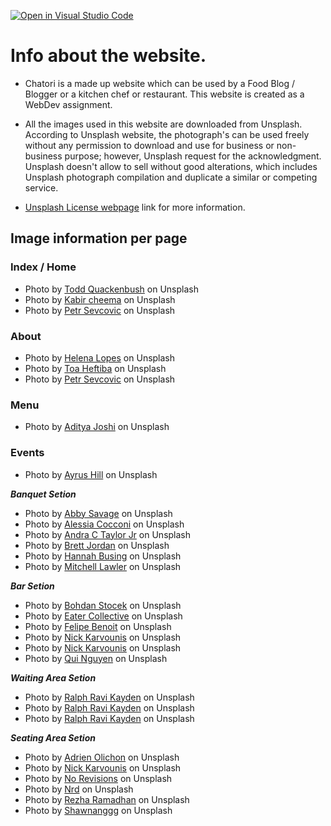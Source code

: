 [![Open in Visual Studio Code](https://classroom.github.com/assets/open-in-vscode-f059dc9a6f8d3a56e377f745f24479a46679e63a5d9fe6f495e02850cd0d8118.svg)](https://classroom.github.com/online_ide?assignment_repo_id=7317753&assignment_repo_type=AssignmentRepo)

# Info about the website.

- Chatori is a made up website which can be used by a Food Blog / Blogger or a kitchen chef or restaurant. This website is created as a WebDev assignment.

- All the images used in this website are downloaded from Unsplash. According to Unsplash website, the photograph's can be used freely without any permission to download and use for business or non-business purpose; however, Unsplash request for the acknowledgment. Unsplash doesn't allow to sell without good alterations, which includes Unsplash photograph compilation and duplicate a similar or competing service.

- [Unsplash License webpage](https://unsplash.com/license) link for more information.

## Image information per page

### **Index / Home**

- Photo by [Todd Quackenbush](https://unsplash.com/photos/x5SRhkFajrA) on Unsplash
- Photo by [Kabir cheema](https://unsplash.com/photos/8T9AVksyt7s) on Unsplash
- Photo by [Petr Sevcovic](https://unsplash.com/photos/HzDF-rxlSeM) on Unsplash

### **About**

- Photo by [Helena Lopes](https://unsplash.com/photos/QpjyqYy5R-U) on Unsplash
- Photo by [Toa Heftiba](https://unsplash.com/photos/50ijCEHhN8o) on Unsplash
- Photo by [Petr Sevcovic](https://unsplash.com/photos/e5Q5vWO55uU) on Unsplash

### **Menu**

- Photo by [Aditya Joshi](https://unsplash.com/photos/uWI48cpw7Vo) on Unsplash

### **Events**

- Photo by [Ayrus Hill](https://unsplash.com/photos/QIPpS02wKX4) on Unsplash

**_Banquet Setion_**

- Photo by [Abby Savage](https://unsplash.com/photos/zNsSwsuyP3A) on Unsplash
- Photo by [Alessia Cocconi](https://unsplash.com/photos/vf8vmRXy3Jk) on Unsplash
- Photo by [Andra C Taylor Jr](https://unsplash.com/photos/Qd-lPUtupYA) on Unsplash
- Photo by [Brett Jordan](https://unsplash.com/photos/7aygbuJpgxE) on Unsplash
- Photo by [Hannah Busing](https://unsplash.com/photos/URVe89DA5Cw) on Unsplash
- Photo by [Mitchell Lawler](https://unsplash.com/photos/tbaoryUol_E) on Unsplash

**_Bar Setion_**

- Photo by [Bohdan Stocek](https://unsplash.com/photos/q76rxqa5GL0) on Unsplash
- Photo by [Eater Collective](https://unsplash.com/photos/rS2OpgFbeMk) on Unsplash
- Photo by [Felipe Benoit](https://unsplash.com/photos/5ouOIrUG0C0) on Unsplash
- Photo by [Nick Karvounis](https://unsplash.com/photos/B3Jt_d5E2Lk) on Unsplash
- Photo by [Nick Karvounis](https://unsplash.com/photos/Ciqxn7FE4vE) on Unsplash
- Photo by [Qui Nguyen](https://unsplash.com/photos/Zrp9b3PMIy8) on Unsplash

**_Waiting Area Setion_**

- Photo by [Ralph Ravi Kayden](https://unsplash.com/photos/8Cu8-cLZro8) on Unsplash
- Photo by [Ralph Ravi Kayden](https://unsplash.com/photos/VmAaEe0vVi0) on Unsplash
- Photo by [Ralph Ravi Kayden](https://unsplash.com/photos/zSG-kd-L6vw) on Unsplash

**_Seating Area Setion_**

- Photo by [Adrien Olichon](https://unsplash.com/photos/ZgREXhl8ER0) on Unsplash
- Photo by [Nick Karvounis](https://unsplash.com/photos/Ciqxn7FE4vE) on Unsplash
- Photo by [No Revisions](https://unsplash.com/photos/d1ngW7SNehM) on Unsplash
- Photo by [Nrd](https://unsplash.com/photos/hFBKzvzv3qo) on Unsplash
- Photo by [Rezha Ramadhan](https://unsplash.com/photos/sV8M_Lkg60Y) on Unsplash
- Photo by [Shawnanggg](https://unsplash.com/photos/nmpW_WwwVSc) on Unsplash
